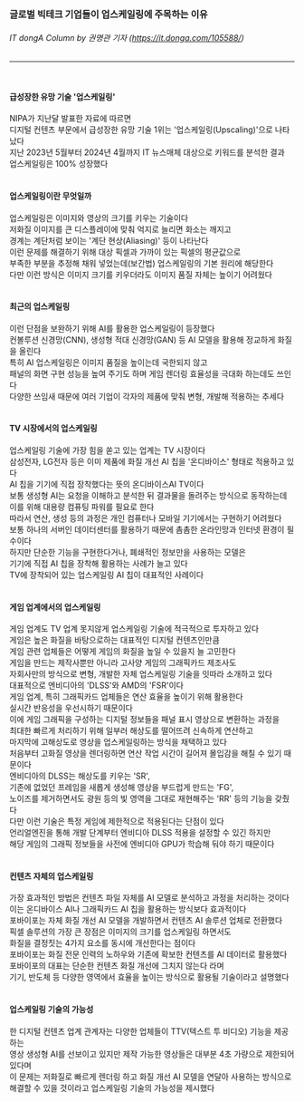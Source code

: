 ### 글로벌 빅테크 기업들이 업스케일링에 주목하는 이유
###### IT dongA Column by 권명관 기자 (https://it.donga.com/105588/)
---   
<br>

#### 급성장한 유망 기술 '업스케일링'
NIPA가 지난달 발표한 자료에 따르면   
디지털 컨텐츠 부문에서 급성장한 유망 기술 1위는 '업스케일링(Upscaling)'으로 나타났다   
지난 2023년 5월부터 2024년 4월까지 IT 뉴스매체 대상으로 키워드를 분석한 결과   
업스케일링은 100% 성장했다   
<br>

#### 업스케일링이란 무엇일까
업스케일링은 이미지와 영상의 크기를 키우는 기술이다   
저화질 이미지를 큰 디스플레이에 맞춰 억지로 늘리면 화소는 깨지고   
경계는 계단처럼 보이는 '계단 현상(Aliasing)' 등이 나타난다   
이런 문제를 해결하기 위해 대상 픽셀과 가까이 있는 픽셀의 평균값으로   
부족한 부분을 추정해 채워 넣었는데(보간법) 업스케일링의 기본 원리에 해당한다   
다만 이런 방식은 이미지 크기를 키우더라도 이미지 품질 자체는 높이기 어려웠다   
<br>

#### 최근의 업스케일링
이런 단점을 보완하기 위해 AI를 활용한 업스케일링이 등장했다   
컨볼루션 신경망(CNN), 생성형 적대 신경망(GAN) 등 AI 모델을 활용해 정교하게 화질을 올린다   
특히 AI 업스케일링은 이미지 품질을 높이는데 국한되지 않고   
패널의 화면 구현 성능을 높여 주기도 하며 게임 렌더링 효율성을 극대화 하는데도 쓰인다   
다양한 쓰임새 때문에 여러 기업이 각자의 제품에 맞춰 변형, 개발해 적용하는 추세다   
<br>

#### TV 시장에서의 업스케일링
업스케일링 기술에 가장 힘을 쏟고 있는 업계는 TV 시장이다   
삼성전자, LG전자 등은 이미 제품에 화질 개선 AI 칩을 '온디바이스' 형태로 적용하고 있다   
AI 칩을 기기에 직접 장착했다는 뜻의 온디바이스AI TV이다   
보통 생성형 AI는 요청을 이해하고 분석한 뒤 결과물을 돌려주는 방식으로 동작하는데   
이를 위해 대용량 컴퓨팅 파워를 필요로 한다   
따라서 연산, 생성 등의 과정은 개인 컴퓨터나 모바일 기기에서는 구현하기 어려웠다   
보통 하나의 서버인 데이터센터를 활용하기 때문에 촘촘한 온라인망과 인터넷 환경이 필수이다   
하지만 단순한 기능을 구현한다거나, 폐쇄적인 정보만을 사용하는 모델은   
기기에 직접 AI 칩을 장착해 활용하는 사례가 늘고 있다   
TV에 장착되어 있는 업스케일링 AI 칩이 대표적인 사례이다   
<br>

#### 게임 업계에서의 업스케일링
게임 업계도 TV 업계 못지않게 업스케일링 기술에 적극적으로 투자하고 있다   
게임은 높은 화질을 바탕으로하는 대표적인 디지털 컨텐츠인만큼   
게임 관련 업체들은 어떻게 게임의 화질을 높일 수 있을지 늘 고민한다   
게임을 만드는 제작사뿐만 아니라 고사양 게임의 그래픽카드 제조사도   
자회사만의 방식으로 변형, 개발한 자체 업스케일링 기술을 잇따라 소개하고 있다   
대표적으로 엔비디아의 'DLSS'와 AMD의 'FSR'이다   
게임 업계, 특히 그래픽카드 업체들은 연산 효율을 높이기 위해 활용한다   
실시간 반응성을 우선시하기 때문이다   
이에 게임 그래픽을 구성하는 디지털 정보들을 패널 표시 영상으로 변환하는 과정을   
최대한 빠르게 처리하기 위해 일부러 해상도를 떨어뜨려 신속하게 연산하고   
마지막에 고해상도로 영상을 업스케일링하는 방식을 채택하고 있다   
처음부터 고화질 영상을 렌더링하면 연산 작업 시간이 길어져 몰입감을 해칠 수 있기 때문이다   
엔비디아의 DLSS는 해상도를 키우는 'SR',   
기존에 없었던 프레임을 새롭게 생성해 영상을 부드럽게 만드는 'FG',   
노이즈를 제거하면서도 광원 등의 빛 영역을 그대로 재현해주는 'RR' 등의 기능을 갖췄다   
다만 이런 기술은 특정 게임에 제한적으로 적용된다는 단점이 있다   
언리얼엔진을 통해 개발 단계부터 엔비디아 DLSS 적용을 설정할 수 있긴 하지만   
해당 게임의 그래픽 정보들을 사전에 엔비디아 GPU가 학습해 둬야 하기 때문이다   
<br>

#### 컨텐츠 자체의 업스케일링
가장 효과적인 방법은 컨텐츠 파일 자체를 AI 모델로 분석하고 과정을 처리하는 것이다   
이는 온디바이스 AI나 그래픽카드 AI 칩을 활용하는 방식보다 효과적이다   
포바이포는 자체 화질 개선 AI 모델을 개발하면서 컨텐츠 AI 솔루션 업체로 전환했다   
픽셀 솔루션의 가장 큰 장점은 이미지의 크기를 업스케일링 하면서도   
화질을 결정짓는 4가지 요소를 동시에 개선한다는 점이다   
포바이포는 화질 전문 인력의 노하우와 기존에 확보한 컨텐츠를 AI 데이터로 활용했다   
포바이포의 대표는 단순한 컨텐츠 화질 개선에 그치지 않는다 라며   
기기, 반도체 등 다양한 영역에서 효율을 높이는 방식으로 활용될 기술이라고 설명했다   
<br>

#### 업스케일링 기술의 가능성
한 디지털 컨텐츠 업계 관계자는 다양한 업체들이 TTV(텍스트 투 비디오) 기능을 제공하는   
영상 생성형 AI를 선보이고 있지만 제작 가능한 영상들은 대부분 4초 가량으로 제한되어 있다며   
이 문제는 저화질로 빠르게 렌더링 하고 화질 개선 AI 모델을 연달아 사용하는 방식으로   
해결할 수 있을 것이라고 업스케일링 기술의 가능성을 제시했다   
<br>
